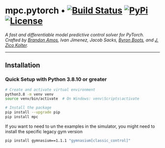 # mpc.pytorch • [![Build Status][travis-image]][travis] [![PyPi][pypi-image]][pypi] [![License][license-image]][license]

[travis-image]: https://travis-ci.org/locuslab/mpc.pytorch.png?branch=master
[travis]: http://travis-ci.org/locuslab/mpc.pytorch

[pypi-image]: https://img.shields.io/pypi/v/mpc.svg
[pypi]: https://pypi.python.org/pypi/mpc

[license-image]: http://img.shields.io/badge/license-MIT-blue.svg?style=flat
[license]: LICENSE

*A fast and differentiable model predictive control solver for PyTorch.
Crafted by <a href="https://bamos.github.io">Brandon Amos</a>,
Ivan Jimenez,
Jacob Sacks,
<a href='https://www.cc.gatech.edu/~bboots3/'>Byron Boots</a>,
and
<a href="https://zicokolter.com">J. Zico Kolter</a>.*

---

## Installation

### Quick Setup with Python 3.8.10 or greater

```bash
# Create and activate virtual environment
python3.8 -m venv venv
source venv/bin/activate  # On Windows: venv\Scripts\activate

# Install the package
pip install --upgrade pip
pip install mpc
```

If you want to need to un the examples in the simulator, you might need to install the specific legacy gym version
```bash
pip install gymnasium==1.1.1 "gymnasium[classic_control]"
```
